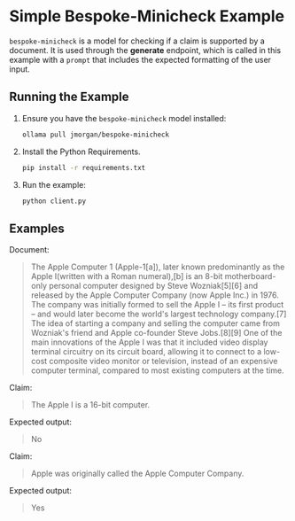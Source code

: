 # Simple Bespoke-Minicheck Example

`bespoke-minicheck` is a model for checking if a claim is supported by a document. It is used through the **generate** endpoint, which is called in this example with a `prompt` that includes the expected formatting of the user input. 

## Running the Example

1. Ensure you have the `bespoke-minicheck` model installed:

   ```bash
   ollama pull jmorgan/bespoke-minicheck
   ```

2. Install the Python Requirements.

   ```bash
   pip install -r requirements.txt
   ```

3. Run the example:

   ```bash
   python client.py
   ```

## Examples
Document: 
> The Apple Computer 1 (Apple-1[a]), later known predominantly as the Apple I(written with a Roman numeral),[b] is an 8-bit motherboard-only personal computer designed by Steve Wozniak[5][6] and released by the Apple Computer Company (now Apple Inc.) in 1976. The company was initially formed to sell the Apple I – its first product – and would later become the world's largest technology company.[7] The idea of starting a company and selling the computer came from Wozniak's friend and Apple co-founder Steve Jobs.[8][9] One of the main innovations of the Apple I was that it included video display terminal circuitry on its circuit board, allowing it to connect to a low-cost composite video monitor or television, instead of an expensive computer terminal, compared to most existing computers at the time.

Claim: 
>The Apple I is a 16-bit computer.

Expected output:
>No

Claim: 
>Apple was originally called the Apple Computer Company.

Expected output:
>Yes
